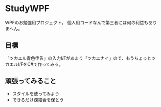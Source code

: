 # StudyWPF
WPFのお勉強用プロジェクト。
個人用コードなんで第三者には何の利益もありまへん。

## 目標
「ツカエル青色申告」の入力I/Fがあまり「ツカエナイ」ので、もうちょっとツカエルI/FをC#で作ってみる。

## 頑張ってみること

- スタイルを使ってみよう
- できるだけ疎結合を保とう
